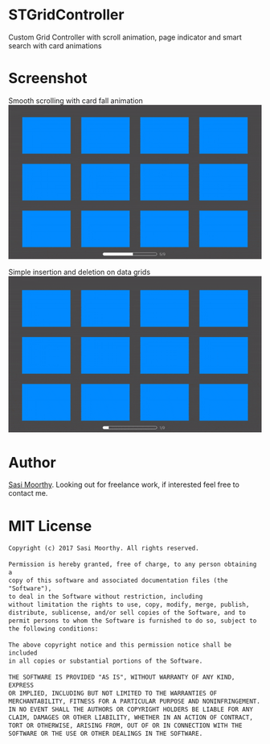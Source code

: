 # STGridController
Custom Grid Controller with scroll animation, page indicator and smart search with card animations

# Screenshot
Smooth scrolling with card fall animation
![STGridController](https://github.com/Sa74/STGridController/blob/master/STGridController/STGridController/gridScroll.gif)

Simple insertion and deletion on data grids
![STGridController](https://github.com/Sa74/STGridController/blob/master/STGridController/STGridController/insertAndDelete.gif)

# Author
[Sasi Moorthy](https://twitter.com/Sasi3726). Looking out for freelance work, if interested feel free to contact me.


# MIT License

	Copyright (c) 2017 Sasi Moorthy. All rights reserved.

	Permission is hereby granted, free of charge, to any person obtaining a
	copy of this software and associated documentation files (the "Software"),
	to deal in the Software without restriction, including
	without limitation the rights to use, copy, modify, merge, publish,
	distribute, sublicense, and/or sell copies of the Software, and to
	permit persons to whom the Software is furnished to do so, subject to
	the following conditions:

	The above copyright notice and this permission notice shall be included
	in all copies or substantial portions of the Software.

	THE SOFTWARE IS PROVIDED "AS IS", WITHOUT WARRANTY OF ANY KIND, EXPRESS
	OR IMPLIED, INCLUDING BUT NOT LIMITED TO THE WARRANTIES OF
	MERCHANTABILITY, FITNESS FOR A PARTICULAR PURPOSE AND NONINFRINGEMENT.
	IN NO EVENT SHALL THE AUTHORS OR COPYRIGHT HOLDERS BE LIABLE FOR ANY
	CLAIM, DAMAGES OR OTHER LIABILITY, WHETHER IN AN ACTION OF CONTRACT,
	TORT OR OTHERWISE, ARISING FROM, OUT OF OR IN CONNECTION WITH THE
	SOFTWARE OR THE USE OR OTHER DEALINGS IN THE SOFTWARE.
